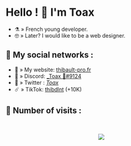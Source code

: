 # Hello ! 👋  I'm Toax

- ⚗️ » French young developer.
- 🤓 » Later? I would like to be a web designer.

## 🌊 My social networks :
- 🔱 » My website: [thibault-pro.fr](https://thibault-pro.fr/)
- 🤖 » Discord: [_Toax 🥀#9124](https://discord.com/users/750793433257476146)
- 🐤 » Twitter : [_Toax_](https://twitter.com/_Toax_)
- ☄️ » TikTok: [thibdlnt](https://tiktok.com/@thib.dlntt) (+10K)

## 🌟 Number of visits :

<p>&nbsp;</p>

<p align="center"> 
  <img src="https://profile-counter.glitch.me/Weyzox/count.svg" />
</p>

